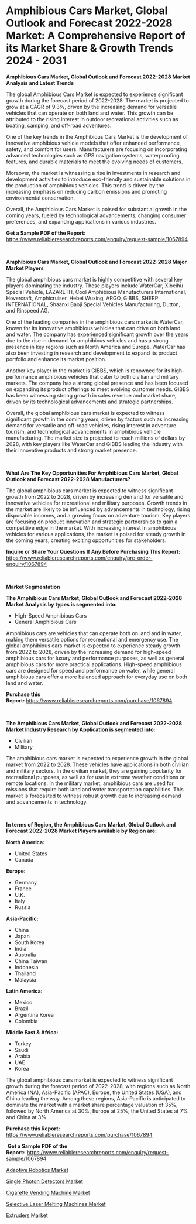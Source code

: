 <p><h1>Amphibious Cars Market, Global Outlook and Forecast 2022-2028 Market: A Comprehensive Report of its Market Share & Growth Trends 2024 - 2031</h1></p><p><strong>Amphibious Cars Market, Global Outlook and Forecast 2022-2028 Market Analysis and Latest Trends</strong></p>
<p><p>The global Amphibious Cars Market is expected to experience significant growth during the forecast period of 2022-2028. The market is projected to grow at a CAGR of 9.3%, driven by the increasing demand for versatile vehicles that can operate on both land and water. This growth can be attributed to the rising interest in outdoor recreational activities such as boating, camping, and off-road adventures.</p><p>One of the key trends in the Amphibious Cars Market is the development of innovative amphibious vehicle models that offer enhanced performance, safety, and comfort for users. Manufacturers are focusing on incorporating advanced technologies such as GPS navigation systems, waterproofing features, and durable materials to meet the evolving needs of customers.</p><p>Moreover, the market is witnessing a rise in investments in research and development activities to introduce eco-friendly and sustainable solutions in the production of amphibious vehicles. This trend is driven by the increasing emphasis on reducing carbon emissions and promoting environmental conservation.</p><p>Overall, the Amphibious Cars Market is poised for substantial growth in the coming years, fueled by technological advancements, changing consumer preferences, and expanding applications in various industries.</p></p>
<p><strong>Get a Sample PDF of the Report:&nbsp;</strong> <a href="https://www.reliableresearchreports.com/enquiry/request-sample/1067894">https://www.reliableresearchreports.com/enquiry/request-sample/1067894</a></p>
<p>&nbsp;</p>
<p><strong>Amphibious Cars Market, Global Outlook and Forecast 2022-2028 Major Market Players</strong></p>
<p><p>The global amphibious cars market is highly competitive with several key players dominating the industry. These players include WaterCar, Xibeihu Special Vehicle, LAZARETH, Cool Amphibious Manufacturers International, Hovercraft, Amphicruiser, Hebei Wuxing, ARGO, GIBBS, SHERP INTERNATIONAL, Shaanxi Baoji Special Vehicles Manufacturing, Dutton, and Rinspeed AG.</p><p>One of the leading companies in the amphibious cars market is WaterCar, known for its innovative amphibious vehicles that can drive on both land and water. The company has experienced significant growth over the years due to the rise in demand for amphibious vehicles and has a strong presence in key regions such as North America and Europe. WaterCar has also been investing in research and development to expand its product portfolio and enhance its market position.</p><p>Another key player in the market is GIBBS, which is renowned for its high-performance amphibious vehicles that cater to both civilian and military markets. The company has a strong global presence and has been focused on expanding its product offerings to meet evolving customer needs. GIBBS has been witnessing strong growth in sales revenue and market share, driven by its technological advancements and strategic partnerships.</p><p>Overall, the global amphibious cars market is expected to witness significant growth in the coming years, driven by factors such as increasing demand for versatile and off-road vehicles, rising interest in adventure tourism, and technological advancements in amphibious vehicle manufacturing. The market size is projected to reach millions of dollars by 2028, with key players like WaterCar and GIBBS leading the industry with their innovative products and strong market presence.</p></p>
<p>&nbsp;</p>
<p><strong>What Are The Key Opportunities For Amphibious Cars Market, Global Outlook and Forecast 2022-2028 Manufacturers?</strong></p>
<p><p>The global amphibious cars market is expected to witness significant growth from 2022 to 2028, driven by increasing demand for versatile and innovative vehicles for recreational and military purposes. Growth trends in the market are likely to be influenced by advancements in technology, rising disposable incomes, and a growing focus on adventure tourism. Key players are focusing on product innovation and strategic partnerships to gain a competitive edge in the market. With increasing interest in amphibious vehicles for various applications, the market is poised for steady growth in the coming years, creating exciting opportunities for stakeholders.</p></p>
<p><strong>Inquire or Share Your Questions If Any Before Purchasing This Report:</strong> <a href="https://www.reliableresearchreports.com/enquiry/pre-order-enquiry/1067894">https://www.reliableresearchreports.com/enquiry/pre-order-enquiry/1067894</a></p>
<p>&nbsp;</p>
<p><strong>Market Segmentation</strong></p>
<p><strong>The Amphibious Cars Market, Global Outlook and Forecast 2022-2028 Market Analysis by types is segmented into:</strong></p>
<p><ul><li>High-Speed Amphibious Cars</li><li>General Amphibious Cars</li></ul></p>
<p><p>Amphibious cars are vehicles that can operate both on land and in water, making them versatile options for recreational and emergency use. The global amphibious cars market is expected to experience steady growth from 2022 to 2028, driven by the increasing demand for high-speed amphibious cars for luxury and performance purposes, as well as general amphibious cars for more practical applications. High-speed amphibious cars are designed for speed and performance on water, while general amphibious cars offer a more balanced approach for everyday use on both land and water.</p></p>
<p><strong>Purchase this Report:&nbsp;</strong><a href="https://www.reliableresearchreports.com/purchase/1067894">https://www.reliableresearchreports.com/purchase/1067894</a></p>
<p>&nbsp;</p>
<p><strong>The Amphibious Cars Market, Global Outlook and Forecast 2022-2028 Market Industry Research by Application is segmented into:</strong></p>
<p><ul><li>Civilian</li><li>Military</li></ul></p>
<p><p>The amphibious cars market is expected to experience growth in the global market from 2022 to 2028. These vehicles have applications in both civilian and military sectors. In the civilian market, they are gaining popularity for recreational purposes, as well as for use in extreme weather conditions or remote locations. In the military market, amphibious cars are used for missions that require both land and water transportation capabilities. This market is forecasted to witness robust growth due to increasing demand and advancements in technology.</p></p>
<p>&nbsp;</p>
<p><strong>In terms of Region, the Amphibious Cars Market, Global Outlook and Forecast 2022-2028 Market Players available by Region are:</strong></p>
<p>
    <p> <strong> North America: </strong>
        <ul>
            <li>United States</li>
            <li>Canada</li>
        </ul>
        </p> 
    <p> <strong> Europe: </strong>
        <ul>
            <li>Germany</li>
            <li>France</li>
            <li>U.K.</li>
            <li>Italy</li>
            <li>Russia</li>
        </ul>
        </p> 
    <p> <strong> Asia-Pacific: </strong>
        <ul>
            <li>China</li>
            <li>Japan</li>
            <li>South Korea</li>
            <li>India</li>
            <li>Australia</li>
            <li>China Taiwan</li>
            <li>Indonesia</li>
            <li>Thailand</li>
            <li>Malaysia</li>
        </ul>
        </p> 
    <p> <strong> Latin America: </strong>
        <ul>
            <li>Mexico</li>
            <li>Brazil</li>
            <li>Argentina Korea</li>
            <li>Colombia</li>
        </ul>
        </p> 
    <p> <strong> Middle East & Africa: </strong>
        <ul>
            <li>Turkey</li>
            <li>Saudi</li>
            <li>Arabia</li>
            <li>UAE</li>
            <li>Korea</li>
        </ul>
    </p>
    </p>
<p><p>The global amphibious cars market is expected to witness significant growth during the forecast period of 2022-2028, with regions such as North America (NA), Asia-Pacific (APAC), Europe, the United States (USA), and China leading the way. Among these regions, Asia-Pacific is anticipated to dominate the market with a market share percentage valuation of 35%, followed by North America at 30%, Europe at 25%, the United States at 7% and China at 3%.</p></p>
<p><strong>Purchase this Report: </strong><a href="https://www.reliableresearchreports.com/purchase/1067894">https://www.reliableresearchreports.com/purchase/1067894</a></p>
<p>&nbsp;<strong>Get a Sample PDF of the Report:&nbsp;&nbsp;</strong><a href="https://www.reliableresearchreports.com/enquiry/request-sample/1067894">https://www.reliableresearchreports.com/enquiry/request-sample/1067894</a></p>
<p><strong></strong></p>
<p><p><a href="https://medium.com/@rosiekuhn_28077/adaptive-robotics-market-exploring-market-share-market-trends-and-future-growth-044720e58c6d">Adaptive Robotics Market</a></p><p><a href="https://medium.com/@rosiekuhn_28077/decoding-single-photon-detectors-market-metrics-market-share-trends-and-growth-patterns-a5fffe530b36">Single Photon Detectors Market</a></p><p><a href="https://medium.com/@rosiekuhn_28077/cigarette-vending-machine-market-insights-into-market-cagr-market-trends-and-growth-strategies-5b7aff041231">Cigarette Vending Machine Market</a></p><p><a href="https://medium.com/@rosiekuhn_28077/selective-laser-melting-machines-market-trends-and-market-analysis-forecasted-for-period-2024-2031-aedcdb58acc7">Selective Laser Melting Machines Market</a></p><p><a href="https://medium.com/@rosiekuhn_28077/extruders-market-the-key-to-successful-business-strategy-forecast-till-2031-50238ad590ab">Extruders Market</a></p></p>